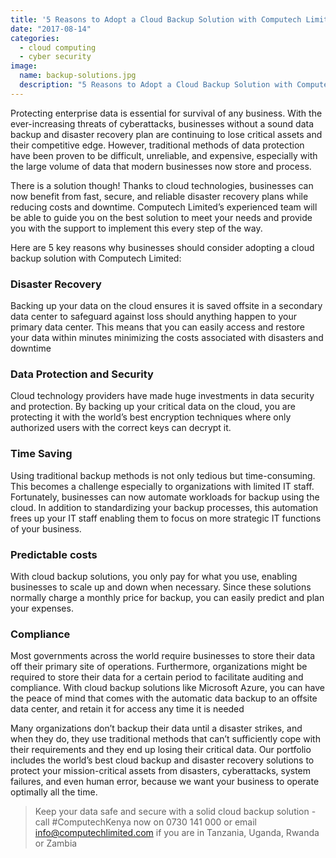 ```yaml
---
title: '5 Reasons to Adopt a Cloud Backup Solution with Computech Limited'
date: "2017-08-14"
categories:
  - cloud computing
  - cyber security
image:
  name: backup-solutions.jpg
  description: "5 Reasons to Adopt a Cloud Backup Solution with Computech Limited"
---
```


Protecting enterprise data is essential for survival of any business. With the ever-increasing threats of cyberattacks, businesses without a sound data backup and disaster recovery plan are continuing to lose critical assets and their competitive edge. However, traditional methods of data protection have been proven to be difficult, unreliable, and expensive, especially with the large volume of data that modern businesses now store and process.

There is a solution though! Thanks to cloud technologies, businesses can now benefit from fast, secure, and reliable disaster recovery plans while reducing costs and downtime. Computech Limited’s experienced team will be able to guide you on the best solution to meet your needs and provide you with the support to implement this every step of the way.

Here are 5 key reasons why businesses should consider adopting a cloud backup solution with Computech Limited:

### Disaster Recovery

Backing up your data on the cloud ensures it is saved offsite in a secondary data center to safeguard against loss should anything happen to your primary data center. This means that you can easily access and restore your data within minutes minimizing the costs associated with disasters and downtime

### Data Protection and Security

Cloud technology providers have made huge investments in data security and protection. By backing up your critical data on the cloud, you are protecting it with the world’s best encryption techniques where only authorized users with the correct keys can decrypt it.

### Time Saving

Using traditional backup methods is not only tedious but time-consuming. This becomes a challenge especially to organizations with limited IT staff. Fortunately, businesses can now automate workloads for backup using the cloud. In addition to standardizing your backup processes, this automation frees up your IT staff enabling them to focus on more strategic IT functions of your business.

### Predictable costs

With cloud backup solutions, you only pay for what you use, enabling businesses to scale up and down when necessary. Since these solutions normally charge a monthly price for backup, you can easily predict and plan your expenses.

### Compliance

Most governments across the world require businesses to store their data off their primary site of operations. Furthermore, organizations might be required to store their data for a certain period to facilitate auditing and compliance. With cloud backup solutions like Microsoft Azure, you can have the peace of mind that comes with the automatic data backup to an offsite data center, and retain it for access any time it is needed

Many organizations don’t backup their data until a disaster strikes, and when they do, they use traditional methods that can’t sufficiently cope with their requirements and they end up losing their critical data. Our portfolio includes the world’s best cloud backup and disaster recovery solutions to protect your mission-critical assets from disasters, cyberattacks, system failures, and even human error, because we want your business to operate optimally all the time.

> Keep your data safe and secure with a solid cloud backup solution - call #ComputechKenya now on 0730 141 000 or email [info@computechlimited.com](mailto:info@computechlimited.com) if you are in Tanzania, Uganda, Rwanda or Zambia
